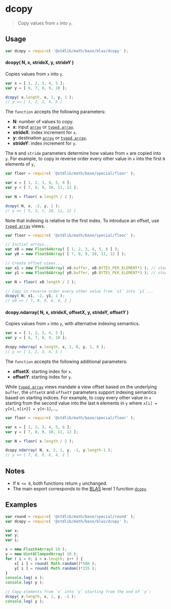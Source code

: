 dcopy
===
> Copy values from `x` into `y`.

<!-- <usage> -->
## Usage

``` javascript
var dcopy = require( '@stdlib/math/base/blas/dcopy' );
```

#### dcopy( N, x, strideX, y, strideY )

Copies values from `x` into `y`.

``` javascript
var x = [ 1, 2, 3, 4, 5 ];
var y = [ 6, 7, 8, 9, 10 ];

dcopy( x.length, x, 1, y, 1 );
// y => [ 1, 2, 3, 4, 5 ]
```

The `function` accepts the following parameters:
*   __N__: number of values to copy.
*   __x__: input [`array`][array] or [`typed array`][typed-array].
*   __strideX__: index increment for `x`.
*   __y__: destination [`array`][array] or [`typed array`][typed-array].
*   __strideY__: index increment for `y`.

The `N` and `stride` parameters determine how values from `x` are copied into `y`. For example, to copy in reverse order every other value in `x` into the first `N` elements of `y`,

``` javascript
var floor = require( '@stdlib/math/base/special/floor' );

var x = [ 1, 2, 3, 4, 5, 6 ];
var y = [ 7, 8, 9, 10, 11, 12 ];

var N = floor( x.length / 2 );

dcopy( N, x, -2, y, 1 );
// y => [ 5, 3, 1, 10, 11, 12 ]
```

Note that indexing is relative to the first index. To introduce an offset, use [`typed array`][typed-array] views.

``` javascript
var floor = require( '@stdlib/math/base/special/floor' );

// Initial arrays...
var x0 = new Float64Array( [ 1, 2, 3, 4, 5, 6 ] );
var y0 = new Float64Array( [ 7, 8, 9, 10, 11, 12 ] );

// Create offset views...
var x1 = new Float64Array( x0.buffer, x0.BYTES_PER_ELEMENT*1 ); // start at 2nd element
var y1 = new Float64Array( y0.buffer, y0.BYTES_PER_ELEMENT*3 ); // start at 4th element

var N = floor( x0.length / 2 );

// Copy in reverse order every other value from `x1` into `y1`...
dcopy( N, x1, -2, y1, 1 );
// y0 => [ 7, 8, 9, 6, 4, 2 ]
```


#### dcopy.ndarray( N, x, strideX, offsetX, y, strideY, offsetY )

Copies values from `x` into `y`, with alternative indexing semantics.

``` javascript
var x = [ 1, 2, 3, 4, 5 ];
var y = [ 6, 7, 8, 9, 10 ];

dcopy.ndarray( x.length, x, 1, 0, y, 1, 0 );
// y => [ 1, 2, 3, 4, 5 ]
```

The `function` accepts the following additional parameters:
*	__offsetX__: starting index for `x`.
*	__offsetY__: starting index for `y`.

While [`typed array`][typed-array] views mandate a view offset based on the underlying `buffer`, the `offsetX` and `offsetY` parameters support indexing semantics based on starting indices. For example, to copy every other value in `x` starting from the second value into the last `N` elements in `y` where `x[i] = y[n]`, `x[i+2] = y[n-1]`,...,

``` javascript
var floor = require( '@stdlib/math/base/special/floor' );

var x = [ 1, 2, 3, 4, 5, 6 ];
var y = [ 7, 8, 9, 10, 11, 12 ];

var N = floor( x.length / 2 );

dcopy.ndarray( N, x, 2, 1, y, -1, y.length-1 );
// y => [ 7, 8, 9, 6, 4, 2 ]
```

<!-- </usage> -->

<!-- <notes> -->
## Notes

*   If `N <= 0`, both functions return `y` unchanged.
*	The main export corresponds to the [BLAS][blas] level 1 function [`dcopy`][dcopy].

<!-- </notes> -->


<!-- <examples> -->
## Examples

``` javascript
var round = require( '@stdlib/math/base/special/round' );
var dcopy = require( '@stdlib/math/base/blas/dcopy' );

var x;
var y;
var i;

x = new Float64Array( 10 );
y = new Uint8ClampedArray( 10 );
for ( i = 0; i < x.length; i++ ) {
    x[ i ] = round( Math.random()*500 );
    y[ i ] = round( Math.random()*255 );
}
console.log( x );
console.log( y );

// Copy elements from `x` into `y` starting from the end of `y`:
dcopy( x.length, x, 1, y, -1 );
console.log( y );
```
<!-- </examples> -->

<!-- <links> -->
[blas]: http://www.netlib.org/blas
[dcopy]: http://www.netlib.org/lapack/explore-html/de/da4/group__double__blas__level1.html
[array]: https://developer.mozilla.org/en-US/docs/Web/JavaScript/Reference/Global_Objects/Array
[typed-array]: https://developer.mozilla.org/en-US/docs/Web/JavaScript/Reference/Global_Objects/TypedArray
<!-- </links> -->

